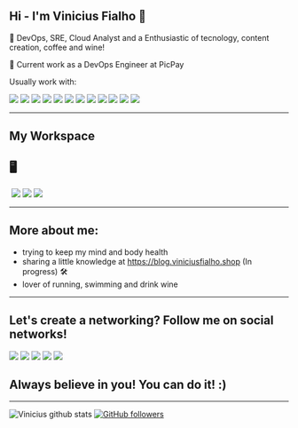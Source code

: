 ## Hi - I'm Vinicius Fialho 👋 

🙋 DevOps, SRE, Cloud Analyst and a Enthusiastic of tecnology, content creation, coffee and wine!

💼 Current work as a DevOps Engineer at PicPay

Usually work with:

<div>
<img src="https://img.shields.io/badge/Amazon_AWS-FF9900?style=for-the-badge&logo=amazonaws&logoColor=white">
<img src="https://img.shields.io/badge/Docker-2CA5E0?style=for-the-badge&logo=docker&logoColor=white">
<img src="https://img.shields.io/badge/kubernetes-326ce5.svg?&style=for-the-badge&logo=kubernetes&logoColor=white">
<img src="https://img.shields.io/badge/Terraform-7B42BC?style=for-the-badge&logo=terraform&logoColor=white">
<img src="https://img.shields.io/badge/GitHub-100000?style=for-the-badge&logo=github&logoColor=white">
<img src="https://img.shields.io/badge/GitLab-330F63?style=for-the-badge&logo=gitlab&logoColor=white">
<img src="https://img.shields.io/badge/Vagrant-1868F2?style=for-the-badge&logo=Vagrant&logoColor=white">
<img src="https://img.shields.io/badge/Shell_Script-121011?style=for-the-badge&logo=gnu-bash&logoColor=white">
<img src="https://img.shields.io/badge/Python-FFD43B?style=for-the-badge&logo=python&logoColor=blue">
<img src="https://img.shields.io/badge/Windows-0078D6?style=for-the-badge&logo=windows&logoColor=white">
<img src="https://img.shields.io/badge/Linux-FCC624?style=for-the-badge&logo=linux&logoColor=black">
<img src="https://img.shields.io/badge/GitHub_Actions-2088FF?style=for-the-badge&logo=github-actions&logoColor=white">
</div>

------------

##  My Workspace
## 🖥
<div>
<img >
<img src="https://img.shields.io/badge/Intel%20Core_i7_10th-0071C5?style=for-the-badge&logo=intel&logoColor=white">
<img src="https://img.shields.io/badge/AMD%20Radeon_RX_5500-ED1C24?style=for-the-badge&logo=amd&logoColor=white">
<img src="https://img.shields.io/badge/Ubuntu-E95420?style=for-the-badge&logo=ubuntu&logoColor=white">
</div>

------------

## More about me:
- trying to keep my mind and body health
- sharing a little knowledge at https://blog.viniciusfialho.shop (In progress) 🛠️
- lover of running, swimming and drink wine 

------------

## Let's create a networking? Follow me on social networks!

<div>
<a href="https://www.linkedin.com/in/viniciusfialho2021/" target="_blank">
<img src="https://img.shields.io/badge/-LinkedIn-%230077B5?style=for-the-badge&logo=linkedin&logoColor=white" target="_blank"></a>
<a href="https://twitter.com/VinciusFialho7?t=b8WMRYoZ1oVu1TBTCGeDvw&s=09" target="_blank"><img src="https://img.shields.io/badge/Twitter-1DA1F2?style=for-the-badge&logo=twitter&logoColor=white" target="_blank"></a>
<a href = "mailto:vinytisolution@gmail.com"><img src="https://img.shields.io/badge/-Gmail-%23333?style=for-the-badge&logo=gmail&logoColor=white" target="_blank"></a>
<a href="https://www.discordapp.com/users/6941" target="_blank"><img src="https://img.shields.io/badge/Discord-7289DA?style=for-the-badge&logo=discord&logoColor=white" target="_blank"></a>
<a href="https://www.buymeacoffee.com/vinifialho39" target="_blank"><img src="https://img.shields.io/badge/Buy_Me_A_Coffee-FFDD00?style=for-the-badge&logo=buy-me-a-coffee&logoColor=black" target="_blank"></a>
  
</div>

## Always believe in you! You can do it! :)

------------

![Vinicius github stats](https://github-readme-stats.vercel.app/api?username=vinycloud)
<a href="http://github.com/vinycloud"><img alt="GitHub followers" src="https://img.shields.io/github/followers/vinycloud?style=social"></a>
